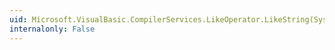 ```yaml
---
uid: Microsoft.VisualBasic.CompilerServices.LikeOperator.LikeString(System.String,System.String,Microsoft.VisualBasic.CompareMethod)
internalonly: False
---
```


